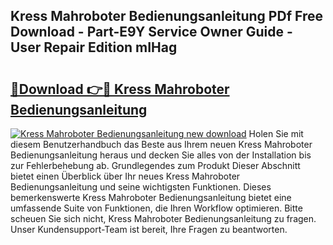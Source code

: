 ## Kress Mahroboter Bedienungsanleitung PDf Free Download - Part-E9Y Service Owner Guide - User Repair Edition mIHag

# <h2><a href="http://df219b.blite.top/?on=Kress+Mahroboter+Bedienungsanleitung">🔗Download 👉🔴 Kress Mahroboter Bedienungsanleitung</a></h2>

[![Kress Mahroboter Bedienungsanleitung new download](https://i.imgur.com/lujVjoI.png)](http://df219b.blite.top/?on=Kress+Mahroboter+Bedienungsanleitung)
Holen Sie mit diesem Benutzerhandbuch das Beste aus Ihrem neuen Kress Mahroboter Bedienungsanleitung heraus und decken Sie alles von der Installation bis zur Fehlerbehebung ab. Grundlegendes zum Produkt Dieser Abschnitt bietet einen Überblick über Ihr neues Kress Mahroboter Bedienungsanleitung und seine wichtigsten Funktionen. Dieses bemerkenswerte Kress Mahroboter Bedienungsanleitung bietet eine umfassende Suite von Funktionen, die Ihren Workflow optimieren. Bitte scheuen Sie sich nicht, Kress Mahroboter Bedienungsanleitung zu fragen. Unser Kundensupport-Team ist bereit, Ihre Fragen zu beantworten.
